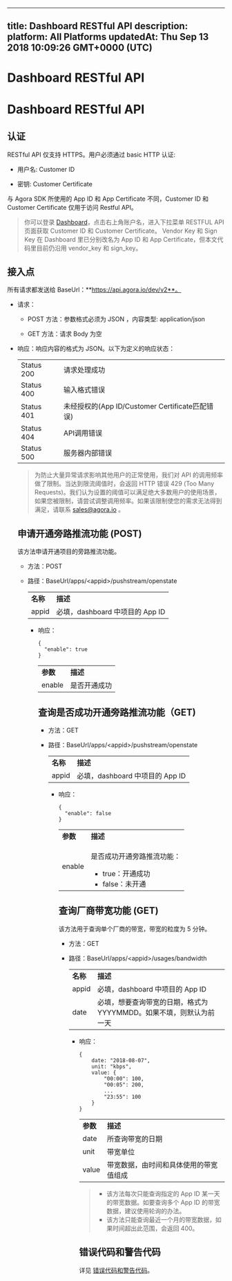 
---
title: Dashboard RESTful API
description: 
platform: All Platforms
updatedAt: Thu Sep 13 2018 10:09:26 GMT+0000 (UTC)
---
# Dashboard RESTful API
# Dashboard RESTful API

## 认证

RESTful API 仅支持 HTTPS。用户必须通过 basic HTTP 认证:

-   用户名: Customer ID

-   密钥: Customer Certificate


与 Agora SDK 所使用的 App ID 和 App Certificate 不同，Customer ID 和 Customer Certificate 仅用于访问 Restful API。


> 你可以登录 [Dashboard](https://dashboard.agora.io)，点击右上角账户名，进入下拉菜单 RESTFUL API 页面获取 Customer ID 和 Customer Certificate。 Vendor Key 和 Sign Key 在 Dashboard 里已分别改名为 App ID 和 App Certificate，但本文代码里目前仍沿用 vendor_key 和 sign_key。

## 接入点

所有请求都发送给 BaseUrl：**https://api.agora.io/dev/v2**。

-   请求：

    -   POST 方法：参数格式必须为 JSON ，内容类型: application/json

    -   GET 方法：请求 Body 为空

-   响应：响应内容的格式为 JSON。以下为定义的响应状态：

    <table>
<colgroup>
<col/>
<col/>
</colgroup>
<tbody>
<tr><td>Status 200</td>
<td>请求处理成功</td>
</tr>
<tr><td>Status 400</td>
<td>输入格式错误</td>
</tr>
<tr><td>Status 401</td>
<td>未经授权的(App ID/Customer Certificate匹配错误)</td>
</tr>
<tr><td>Status 404</td>
<td>API调用错误</td>
</tr>
<tr><td>Status 500</td>
<td>服务器内部错误</td>
</tr>
</tbody>
</table>

> 为防止大量异常请求影响其他用户的正常使用，我们对 API 的调用频率做了限制。当达到限流阈值时，会返回 HTTP 错误 429 (Too Many Requests)。我们认为设置的阈值可以满足绝大多数用户的使用场景，如果您被限制，请尝试调整调用频率。如果该限制使您的需求无法得到满足，请联系 [sales@agora.io](mailto:sales@agora.io) 。

## 申请开通旁路推流功能 (POST)

该方法申请开通项目的旁路推流功能。

-   方法：POST

-   路径：BaseUrl/apps/<appid\>/pushstream/openstate

    <table>
<colgroup>
<col/>
<col/>
</colgroup>
<tbody>
<tr><td><strong>名称</strong></td>
<td><strong>描述</strong></td>
</tr>
<tr><td>appid</td>
<td>必填，dashboard 中项目的 App ID</td>
</tr>
</tbody>
</table>



-   响应：

    ```
    {
      "enable": true
    }
    ```

    <table>
<colgroup>
<col/>
<col/>
</colgroup>
<tbody>
<tr><td><strong>参数</strong></td>
<td><strong>描述</strong></td>
</tr>
<tr><td>enable</td>
<td>是否开通成功</td>
</tr>
</tbody>
</table>




## 查询是否成功开通旁路推流功能（GET)

-   方法：GET

-   路径：BaseUrl/apps/<appid\>/pushstream/openstate

    <table>
<colgroup>
<col/>
<col/>
</colgroup>
<tbody>
<tr><td><strong>名称</strong></td>
<td><strong>描述</strong></td>
</tr>
<tr><td>appid</td>
<td>必填，dashboard 中项目的 App ID</td>
</tr>
</tbody>
</table>



-   响应：

    ```
    {
      "enable": false
    }
    ```

    <table>
<colgroup>
<col/>
<col/>
</colgroup>
<tbody>
<tr><td><strong>参数</strong></td>
<td><strong>描述</strong></td>
</tr>
<tr><td>enable</td>
<td><p>是否成功开通旁路推流功能：</p>
<div><ul>
<li>true：开通成功</li>
<li>false：未开通</li>
</ul>
</div>
</td>
</tr>
</tbody>
</table>




## 查询厂商带宽功能 (GET)

该方法用于查询单个厂商的带宽，带宽的粒度为 5 分钟。

-   方法：GET

-   路径：BaseUrl/apps/<appid\>/usages/bandwidth

    <table>
<colgroup>
<col/>
<col/>
</colgroup>
<tbody>
<tr><td><strong>名称</strong></td>
<td><strong>描述</strong></td>
</tr>
<tr><td>appid</td>
<td>必填，dashboard 中项目的 App ID</td>
</tr>
<tr><td>date</td>
<td>必填，想要查询带宽的日期，格式为 YYYYMMDD。如果不填，则默认为前一天</td>
</tr>
</tbody>
</table>



-   响应：

    ```
    {
        date: "2018-08-07",
        unit: "kbps",
        value: {
            "00:00": 100,
            "00:05": 200,
            ...
            "23:55": 100
        }
    }
    ```

    <table>
<colgroup>
<col/>
<col/>
</colgroup>
<tbody>
<tr><td><strong>参数</strong></td>
<td><strong>描述</strong></td>
</tr>
<tr><td>date</td>
<td>所查询带宽的日期</td>
</tr>
<tr><td>unit</td>
<td>带宽单位</td>
</tr>
<tr><td>value</td>
<td>带宽数据，由时间和具体使用的带宽值组成</td>
</tr>
</tbody>
</table>


> -   该方法每次只能查询指定的 App ID 某一天的带宽数据。如要查询多个 App ID 的带宽数据，建议使用轮询的办法。
> -   该方法只能查询最近一个月的带宽数据，如果时间超出此范围，会返回 400。


## 错误代码和警告代码

详见 [错误代码和警告代码](../../cn/API%20Reference/the_error_native.md)。


